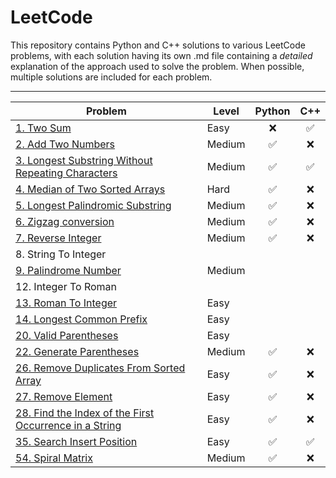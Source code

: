 # LeetCode
This repository contains Python and C++ solutions to various LeetCode problems, with each solution having its own .md file containing a *detailed* explanation of the approach used to solve the problem. When possible, multiple solutions are included for each problem.

----

| Problem    | Level | Python | C++ |
| ---- | ---- | :----: | :----: |
| [1. Two Sum](problems/twosum.md)  | Easy      | :x:| ✅| 
| [2. Add Two Numbers](problems/addtwonumbers.md) | Medium | :white_check_mark: | :x: |
| [3. Longest Substring Without Repeating Characters](problems/lswrc.md) | Medium | :white_check_mark: | :white_check_mark:|
| [4. Median of Two Sorted Arrays](problems/mediantwosortedarrays.md) | Hard | ✅ | ❌ |
| [5. Longest Palindromic Substring](problems/longestpalindromicsubstring.md) | Medium | ✅ | ❌ |
| [6. Zigzag conversion](problems/zigzag.md) | Medium | ✅ | :x: |
| [7. Reverse Integer](problems/revinteger.md) | Medium | ✅ | :x: |
| 8. String To Integer | | |
| [9. Palindrome Number](problems/palindrome.md) | Medium | | |
| 12. Integer To Roman | | |
| [13. Roman To Integer](problems/romantoint.md) | Easy | | 
| [14. Longest Common Prefix](problems/longestcommonprefix.md) | Easy | |
| [20. Valid Parentheses](problems/parentheses.md) | Easy | |
| [22. Generate Parentheses](problems/allparentheses.md) | Medium | ✅ | :x: |
| [26. Remove Duplicates From Sorted Array]() | Easy | ✅ | :x:| 
| [27. Remove Element](problems/removelement.md) | Easy | ✅ | :x: | 
| [28. Find the Index of the First Occurrence in a String](problems/findneedle.md) | Easy | :white_check_mark: | :x: |
| [35. Search Insert Position](problems/searchinsert.md) | Easy | :white_check_mark: | :white_check_mark: |
| [54. Spiral Matrix]() | Medium | ✅  | :x: |
